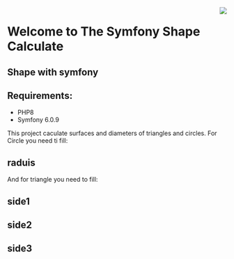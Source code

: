 <img src="icon.png" align="right" />

# Welcome to The Symfony Shape Calculate
## Shape with symfony

## Requirements:
- PHP8
- Symfony 6.0.9

This project caculate surfaces and diameters of triangles and circles.
For Circle you need ti fill:
## raduis
And for triangle you need to fill:
## side1
## side2
## side3

